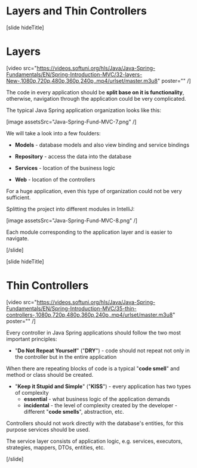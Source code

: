 # Layers and Thin Controllers

[slide hideTitle]
# Layers

[video src="https://videos.softuni.org/hls/Java/Java-Spring-Fundamentals/EN/Spring-Introduction-MVC/32-layers-New-,1080p,720p,480p,360p,240p,.mp4/urlset/master.m3u8" poster="" /]

The code in every application should be **split base on it is functionality**, otherwise, navigation through the application could be very complicated. 

The typical Java Spring application organization looks like this:

[image assetsSrc="Java-Spring-Fund-MVC-7.png" /]

We will take a look into a few foulders:

- **Models** - database models and also view binding and service bindings

- **Repository** - access the data into the database

- **Services** - location of the business logic

- **Web** - location of the controllers

For a huge application, even this type of organization could not be very sufficient.

Splitting the project into different modules in IntelliJ:

[image assetsSrc="Java-Spring-Fund-MVC-8.png" /]

Each module corresponding to the application layer and is easier to navigate.

[/slide]

[slide hideTitle]
# Thin Controllers

[video src="https://videos.softuni.org/hls/Java/Java-Spring-Fundamentals/EN/Spring-Introduction-MVC/35-thin-controllers-,1080p,720p,480p,360p,240p,.mp4/urlset/master.m3u8" poster="" /]


Every controller in Java Spring applications should follow the two most important principles:

- "**Do Not Repeat Yourself**" ("**DRY**") - code should not repeat not only in the controller but in the entire application

When there are repeating blocks of code is a typical "**code smell**" and method or class should be created.

- "**Keep it Stupid and Simple**" ("**KISS**") - every application has two types of complexity
   - **essential** - what business logic of the application demands
   - **incidental** - the level of complexity created by the developer - different "**code smells**", abstraction, etc.

Controllers should not work directly with the database's entities, for this purpose services should be used.

The service layer consists of application logic, e.g. services, executors, strategies, mappers, DTOs, entities, etc.


[/slide]
